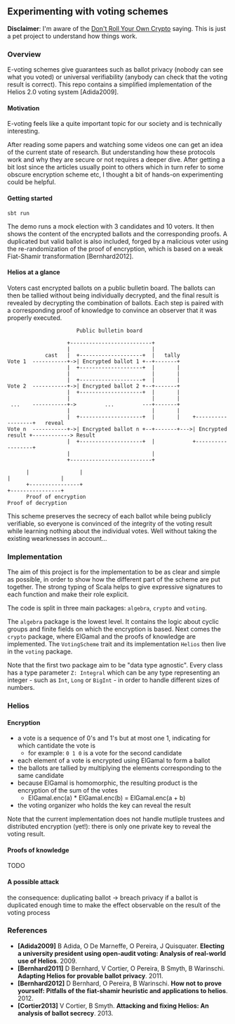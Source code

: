 ## Experimenting with voting schemes

**Disclaimer**: I'm aware of the [Don't Roll Your Own Crypto](https://security.stackexchange.com/questions/18197/why-shouldnt-we-roll-our-own) saying. This is just a pet project to understand how things work.

### Overview
 E-voting schemes give guarantees such as ballot privacy (nobody can see what you voted) or universal verifiability (anybody can check that the voting result is correct). This repo contains a simplified implementation of the Helios 2.0 voting system [Adida2009].

#### Motivation
E-voting feels like a quite important topic for our society and is technically interesting.

After reading some papers and watching some videos one can get an idea of the current state of research. But understanding how these protocols work and why they are secure or not requires a deeper dive. After getting a bit lost since the articles usually point to others which in turn refer to some obscure encryption scheme etc, I thought a bit of hands-on experimenting could be helpful.

#### Getting started
```
sbt run
```
The demo runs a mock election with 3 candidates and 10 voters. It then shows the content of the encrypted ballots and the corresponding proofs. A duplicated but valid ballot is also included, forged by a malicious voter using the re-randomization of the proof of encryption, which is based on a weak Fiat-Shamir transformation [Bernhard2012].

#### Helios at a glance
Voters cast encrypted ballots on a public bulletin board. The ballots can then be tallied without being individually decrypted, and the final result is revealed by decrypting the combination of ballots. Each step is paired with a corresponding proof of knowledge to convince an observer that it was properly executed.

```
                      Public bulletin board
 
                   +--------------------------+
                   |                          |
            cast   |  +--------------------+  |   tally
Vote 1  -----------+->| Encrypted ballot 1 +--+-------+
                   |  +--------------------+  |       |
                   |                          |       |
                   |  +--------------------+  |       |
Vote 2  -----------+->| Encrypted ballot 2 +--+-------+
                   |  +--------------------+  |       |
                   |                          |       |
 ...    -----------+->         ...         ---+-------+
                   |                          |       |
                   |  +--------------------+  |       |    +------------------+   reveal
Vote n  -----------+->| Encrypted ballot n +--+-------+--->| Encrypted result +------------> Result
                   |  +--------------------+  |            +------------------+
                   |                          |
                   +--------------------------+
  
      |                |                                                    |                |         
      +----------------+                                                    +----------------+
      Proof of encryption                                                   Proof of decryption
```

This scheme preserves the secrecy of each ballot while being publicly verifiable, so everyone is convinced of the integrity of the voting result while learning nothing about the individual votes. Well without taking the existing wearknesses in account...

### Implementation
The aim of this project is for the implementation to be as clear and simple as possible, in order to show how the different part of the scheme are put together. The strong typing of Scala helps to give expressive signatures to each function and make their role explicit.

The code is split in three main packages: `algebra`, `crypto` and `voting`. 

The `algebra` package is the lowest level. It contains the logic about cyclic groups and finite fields on which the encryption is based. Next comes the `crypto` package, where ElGamal and the proofs of knowledge are implemented. The `VotingScheme` trait and its implementation `Helios` then live in the `voting` package.

Note that the first two package aim to be "data type agnostic". Every class has a type parameter `Z: Integral` which can be any type representing an integer - such as `Int`, `Long` or `BigInt` - in order to handle different sizes of numbers.

### Helios


#### Encryption
- a vote is a sequence of 0's and 1's but at most one 1, indicating for which cantidate the vote is
  - for example: `0 1 0` is a vote for the second candidate
- each element of a vote is encrypted using ElGamal to form a ballot
- the ballots are tallied by multiplying the elements corresponding to the same candidate
- because ElGamal is homomorphic, the resulting product is the encryption of the sum of the votes
  - ElGamal.enc(a) * ElGamal.enc(b) = ElGamal.enc(a + b)
- the voting organizer who holds the key can reveal the result

Note that the current implementation does not handle mutliple trustees and distributed encryption (yet!): there is only one private key to reveal the voting result.
#### Proofs of knowledge
TODO

#### A possible attack
the consequence: duplicating ballot -> breach privacy if a ballot is duplicated enough time to make the effect observable on the result of the voting process

### References

- **[Adida2009]** B Adida, O De Marneffe, O Pereira, J Quisquater. **Electing a university president using open-audit voting: Analysis of real-world use of Helios**. 2009.
- **[Bernhard2011]** D Bernhard, V Cortier, O Pereira, B Smyth, B Warinschi. **Adapting Helios for provable ballot privacy**. 2011.
- **[Bernhard2012]** D Bernhard, O Pereira, B Warinschi. **How not to prove yourself: Pitfalls of the fiat-shamir heuristic and applications to helios**. 2012.
- **[Cortier2013]** V Cortier, B Smyth. **Attacking and fixing Helios: An analysis of ballot secrecy**. 2013.

